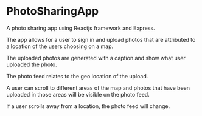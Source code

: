 # PhotoSharingApp
A photo sharing app using Reactjs framework and Express.

The app allows for a user to sign in and upload photos that are attributed to a location of the users choosing on a map. 

The uploaded photos are generated with a caption and show what user uploaded the photo.

The photo feed relates to the geo location of the upload. 

A user can scroll to different areas of the map and photos that have been uploaded in those areas will be visible on the photo feed.

If a user scrolls away from a location, the photo feed will change. 
